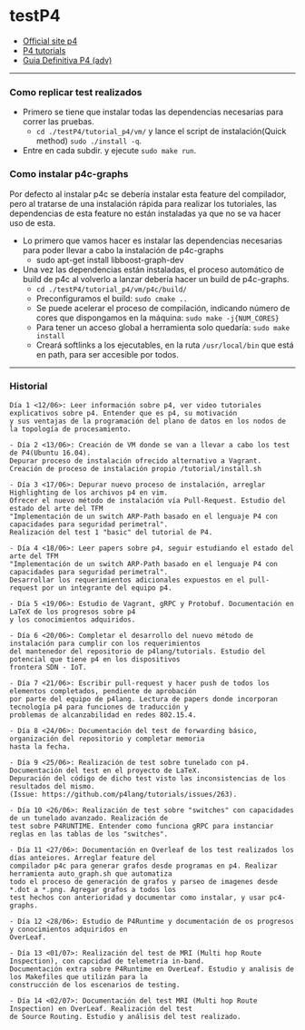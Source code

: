 # testP4

- [Official site p4](https://p4.org/)
- [P4 tutorials](https://github.com/p4lang/tutorials)
- [Guia Definitiva P4 (adv)](https://github.com/jafingerhut/p4-guide)

----

### Como replicar test realizados

- Primero se tiene que instalar todas las dependencias necesarias para correr las pruebas. 
	* ```cd ./testP4/tutorial_p4/vm/``` y lance el script de instalación(Quick method) ```sudo ./install -q```.
- Entre en cada subdir. y ejecute ```sudo make run```.

### Como instalar p4c-graphs

Por defecto al instalar p4c se debería instalar esta feature del compilador, pero al tratarse de una instalación rápida 
para realizar los tutoriales, las dependencias de esta feature no están instaladas ya que no se va hacer uso de esta.

- Lo primero que vamos hacer es instalar las dependencias necesarias para poder llevar a cabo la instalación de p4c-graphs
	* sudo apt-get install libboost-graph-dev
- Una vez las dependencias están instaladas, el proceso automático de build de p4c al volverlo a lanzar debería hacer un build de p4c-graphs.
	* ```cd ./testP4/tutorial_p4/vm/p4c/build/``` 
	* Preconfiguramos el build: ```sudo cmake ..```
	* Se puede acelerar el proceso de compilación, indicando número de cores que dispongamos en la máquina: 
	```sudo make -j{NUM_CORES}```
	* Para tener un acceso global a herramienta solo quedaría: ```sudo make install``` 
	* Creará softlinks a los ejecutables, en la ruta ```/usr/local/bin``` que está en path, para ser accesible por todos.

----
### Historial

``` 
Día 1 <12/06>: Leer información sobre p4, ver video tutoriales explicativos sobre p4. Entender que es p4, su motivación
y sus ventajas de la programación del plano de datos en los nodos de la topología de procesamiento.

- Día 2 <13/06>: Creación de VM donde se van a llevar a cabo los test de P4(Ubuntu 16.04).
Depurar proceso de instalación ofrecido alternativo a Vagrant. Creación de proceso de instalación propio /tutorial/install.sh

- Día 3 <17/06>: Depurar nuevo proceso de instalación, arreglar Highlighting de los archivos p4 en vim.
Ofrecer el nuevo método de instalación vía Pull-Request. Estudio del estado del arte del TFM
"Implementación de un switch ARP-Path basado en el lenguaje P4 con capacidades para seguridad perimetral".
Realización del test 1 "basic" del tutorial de P4.

- Día 4 <18/06>: Leer papers sobre p4, seguir estudiando el estado del arte del TFM
"Implementación de un switch ARP-Path basado en el lenguaje P4 con capacidades para seguridad perimetral".
Desarrollar los requerimientos adicionales expuestos en el pull-request por un integrante del equipo p4.

- Día 5 <19/06>: Estudio de Vagrant, gRPC y Protobuf. Documentación en LaTeX de los progresos sobre p4
y los conocimientos adquiridos.

- Día 6 <20/06>: Completar el desarrollo del nuevo método de instalación para cumplir con los requerimientos
del mantenedor del repositorio de p4lang/tutorials. Estudio del potencial que tiene p4 en los dispositivos
frontera SDN - IoT.

- Día 7 <21/06>: Escribir pull-request y hacer push de todos los elementos completados, pendiente de aprobación
por parte del equipo de p4lang. Lectura de papers donde incorporan tecnología p4 para funciones de traducción y
problemas de alcanzabilidad en redes 802.15.4.

- Día 8 <24/06>: Documentación del test de forwarding básico, organización del repositorio y completar memoria
hasta la fecha.

- Día 9 <25/06>: Realización de test sobre tunelado con p4. Documentación del test en el proyecto de LaTeX.
Depuración del código de dicho test visto las inconsistencias de los resultados del mismo.
(Issue: https://github.com/p4lang/tutorials/issues/263).

- Día 10 <26/06>: Realización de test sobre "switches" con capacidades de un tunelado avanzado. Realización de
test sobre P4RUNTIME. Entender como funciona gRPC para instanciar reglas en las tablas de los "switches".

- Día 11 <27/06>: Documentación en Overleaf de los test realizados los días anteiores. Arreglar feature del 
compilador p4c para generar grafos desde programas en p4. Realizar herramienta auto_graph.sh que automatiza
todo el proceso de generación de grafos y parseo de imagenes desde *.dot a *.png. Agregar grafos a todos los
test hechos con anterioridad y documentar como instalar, y usar pc4-graphs.

- Día 12 <28/06>: Estudio de P4Runtime y documentación de os progresos y conocimientos adquiridos en 
OverLeaf.

- Día 13 <01/07>: Realización del test de MRI (Multi hop Route Inspection), con capcidad de telemetría in-band.
Documentación extra sobre P4Runtime en OverLeaf. Estudio y analisis de los Makefiles que utilizán para la
construcción de los escenarios de testing.

- Día 14 <02/07>: Documentación del test MRI (Multi hop Route Inspection) en OverLeaf. Realización del test
de Source Routing. Estudio y análisis del test realizado.

```
